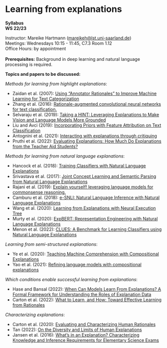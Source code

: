 # Learning from explanations

**Syllabus**\
**WS 22/23**

Instructor: Mareike Hartmann (mareikeh@lst.uni-saarland.de) \
Meetings: Wednesdays 10:15 - 11:45,  C7.3 Room 1.12 \
Office Hours: by appointment \
\
**Prerequisites:** Background in deep learning and natural language processing is required.

**Topics and papers to be discussed:**

*Methods for learning from highlight explanations*:

 * Zaidan et al. (2007): [Using “Annotator Rationales” to Improve Machine Learning for Text Categorization](https://aclanthology.org/N07-1033/) 
 * Zhang et al. (2016):	[Rationale-augmented convolutional neural networks for text classification.](https://aclanthology.org/D16-1076/)
 * Selvaraju et al. (2019): [Taking a HINT: Leveraging Explanations to Make
Vision and Language Models More Grounded](https://openaccess.thecvf.com/content_ICCV_2019/papers/Selvaraju_Taking_a_HINT_Leveraging_Explanations_to_Make_Vision_and_Language_ICCV_2019_paper.pdf)
 * Liu and Avci (2019): [Incorporating Priors with Feature Attribution on Text Classification](https://aclanthology.org/P19-1631/)
 * Antognini et al. (2021): [Interacting with explanations through critiquing](https://www.ijcai.org/proceedings/2021/0072.pdf)
 * Pruthi et al. (2022): [Evaluating Explanations: How Much Do Explanations from the Teacher Aid Students?](https://direct.mit.edu/tacl/article/doi/10.1162/tacl_a_00465/110436/Evaluating-Explanations-How-Much-Do-Explanations)
 
*Methods for learning from natural language explanations*:

 * Hancock et al. (2018): [Training Classifiers with Natural Language Explanations](https://aclanthology.org/P18-1175/)
 * Srivastava et al. (2017): [Joint Concept Learning and Semantic Parsing from Natural Language Explanations](https://aclanthology.org/D17-1161/)
 * Rajani et al. (2019): [Explain yourself! leveraging language models for commonsense reasoning.](https://aclanthology.org/P19-1487.pdf) 
 * Camburu et al. (2018): [e-SNLI: Natural Language Inference with Natural Language Explanations](https://papers.nips.cc/paper/2018/hash/4c7a167bb329bd92580a99ce422d6fa6-Abstract.html)
 * Wang et al. (2020): [Learning from Explanations with Neural Execution Tree](https://openreview.net/pdf?id=rJlUt0EYwS)
 * Murty et al. (2020): [ExpBERT: Representation Engineering with Natural Language Explanations](https://aclanthology.org/2020.acl-main.190.pdf)
 * Menon et al. (2022): [CLUES: A Benchmark for Learning Classifiers using Natural Language Explanations](https://aclanthology.org/2022.acl-long.451/)

*Learning from semi-structured explanations*:

 * Ye et al. (2020): [Teaching Machine Comprehension with Compositional Explanations](https://aclanthology.org/2020.findings-emnlp.145.pdf)
 * Yao et al. (2021): [Refining language models with compositional explanations](https://proceedings.neurips.cc/paper/2021/file/4b26dc4663ccf960c8538d595d0a1d3a-Paper.pdf) 
 
 *Which conditions enable successful learning from explanations*: 
 
 * Hase and Bansal (2022): [When Can Models Learn From Explanations?
A Formal Framework for Understanding the Roles of Explanation Data](https://aclanthology.org/2022.lnls-1.4.pdf)
 * Carton et al. (2022): [What to Learn, and How: Toward Effective Learning from Rationales](https://aclanthology.org/2022.findings-acl.86/)
 
 *Characterizing explanations*:
 
  * Carton et al. (2020): [Evaluating and Characterizing Human Rationales](https://aclanthology.org/2020.emnlp-main.747/)
  * Tan (2022): [On the Diversity and Limits of Human Explanations](https://aclanthology.org/2022.naacl-main.158.pdf)
  * Jansen et al. (2016): [What’s in an Explanation? Characterizing Knowledge and Inference Requirements for Elementary Science Exams]() 
